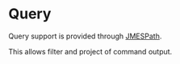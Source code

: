 Query
=====

Query support is provided through [JMESPath](http://jmespath.org).

This allows filter and project of command output.

